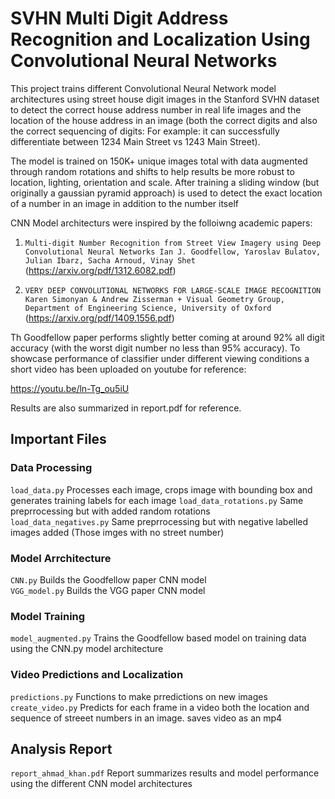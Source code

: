 # SVHN Multi Digit Address Recognition and Localization Using Convolutional Neural Networks

This project trains different Convolutional Neural Network model architectures using street house digit images in the Stanford SVHN dataset to detect the correct house address number in real life images and the location of the house address in an image (both the correct digits and also the correct sequencing of digits: For example: it can successfully differentiate between 1234 Main Street vs 1243 Main Street). 

The model is trained on 150K+ unique images total with data augmented through random rotations and shifts to help results be more robust to location, lighting, orientation and scale. After training a sliding window (but originally a gaussian pyramid approach) is used to detect the exact location of a number in an image in addition to the number itself

CNN Model architecturs were inspired by the folloiwng academic papers:

1) `Multi-digit Number Recognition from Street View Imagery using Deep Convolutional Neural Networks
Ian J. Goodfellow, Yaroslav Bulatov, Julian Ibarz, Sacha Arnoud, Vinay Shet`
(https://arxiv.org/pdf/1312.6082.pdf)

2) `VERY DEEP CONVOLUTIONAL NETWORKS FOR LARGE-SCALE IMAGE RECOGNITION 
Karen Simonyan & Andrew Zisserman + Visual Geometry Group, Department of Engineering Science, University of Oxford` (https://arxiv.org/pdf/1409.1556.pdf)

Th Goodfellow paper performs slightly better coming at around 92% all digit accuracy (with the worst digit number no less than 95% accuracy). To showcase performance of classifier under different viewing conditions a short video has been uploaded on youtube for reference:

https://youtu.be/ln-Tg_ou5iU

Results are also summarized in report.pdf for reference.

## Important Files
### Data Processing
`load_data.py` Processes each image, crops image with bounding box and generates training labels for each image
`load_data_rotations.py` Same preprrocessing but with added random rotations<br/>
`load_data_negatives.py` Same preprrocessing but with negative labelled images added (Those imges with no street number)

### Model Arrchitecture
`CNN.py` Builds the Goodfellow paper CNN model<br/>
`VGG_model.py` Builds the VGG paper CNN model

### Model Training
`model_augmented.py` Trains the Goodfellow based model on training data using the CNN.py model architecture<br/>

### Video Predictions and Localization
`predictions.py` Functions to make prredictions on new images<br/>
`create_video.py` Predicts for each frame in a video both the location and sequence of streeet numbers in an image. saves video as an mp4

## Analysis Report
`report_ahmad_khan.pdf` Report summarizes results and model performance using the different CNN model architectures
